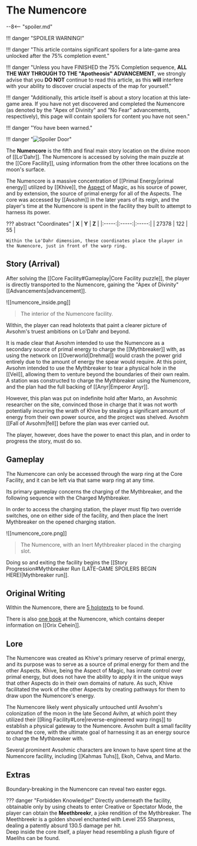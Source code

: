 # The Numencore

--8<-- "spoiler.md"

!!! danger "SPOILER WARNING!"

!!! danger "This article contains significant spoilers for a late-game area unlocked after the 75% completion event."

!!! danger "Unless you have FINISHED the 75% Completion sequence, **ALL THE WAY THROUGH TO THE "Apotheosis" ADVANCEMENT**, we strongly advise that you **DO NOT** continue to read this article, as this **will** interfere with your ability to discover crucial aspects of the map for yourself."

!!! danger "Additionally, this article itself is about a story location at this late-game area. If you have not yet discovered and completed the Numencore (as denoted by the "Apex of Divinity" and "No Fear" advancements, respectively), this page will contain spoilers for content you have not seen."

!!! danger "You have been warned."

!!! danger "![Spoiler Door](/assets/img/spoiler_door.png)"

The **Numencore** is the fifth and final main story location on the divine moon of [[Lo'Dahr]]. The Numencore is accessed by solving the main puzzle at the [[Core Facility]], using information from the other three locations on the moon's surface. 

The Numencore is a massive concentration of [[Primal Energy|primal energy]] utilized by [[Khive]], the [Aspect](/Lore/Higher_Beings/Aspects/) of Magic, as his source of power, and by extension, the source of primal energy for all of the Aspects. The core was accessed by [[Avsohm]] in the later years of its reign, and the player's time at the Numencore is spent in the facility they built to attempt to harness its power.

??? abstract "Coordinates"
    | **X** | **Y** | **Z** |
    |:-----:|:-----:|:-----:|
    | 27378  |  122   | 55  |

    Within the Lo'Dahr dimension, these coordinates place the player in the Numencore, just in front of the warp ring.

## Story (Arrival)
After solving the [[Core Facility#Gameplay|Core Facility puzzle]], the player is directly transported to the Numencore, gaining the "Apex of Divinity" [[Advancements|advancement]]. 

![[numencore_inside.png]]
> The interior of the Numencore facility.

Within, the player can read holotexts that paint a clearer picture of Avsohm's truest ambitions on Lo'Dahr and beyond. 

It is made clear that Avsohm intended to use the Numencore as a secondary source of primal energy to charge the [[Mythbreaker]] with, as using the network on [[Overworld|Drehmal]] would crash the power grid entirely due to the amount of energy the spear would require. At this point, Avsohm intended to use the Mythbreaker to tear a physical hole in the [[Veil]], allowing them to venture beyond the boundaries of their own realm. A station was constructed to charge the Mythbreaker using the Numencore, and the plan had the full backing of [[Anyr|Emperor Anyr]].

However, this plan was put on indefinite hold after Marto, an Avsohmic researcher on the site, convinced those in charge that it was not worth potentially incurring the wrath of Khive by stealing a significant amount of energy from their own power source, and the project was shelved. Avsohm [[Fall of Avsohm|fell]] before the plan was ever carried out.

The player, however, does have the power to enact this plan, and in order to progress the story, must do so.

## Gameplay
The Numencore can only be accessed through the warp ring at the Core Facility, and it can be left via that same warp ring at any time. 

Its primary gameplay concerns the charging of the Mythbreaker, and the following sequence with the Charged Mythbreaker.

In order to access the charging station, the player must flip two override switches, one on either side of the facility, and then place the Inert Mythbreaker on the opened charging station.

![[numencore_core.png]]
> The Numencore, with an Inert Mythbreaker placed in the charging slot.

Doing so and exiting the facility begins the [[Story Progression#Mythbreaker Run (LATE-GAME SPOILERS BEGIN HERE)|Mythbreaker run]]. 

## Original Writing
Within the Numencore, there are [5 holotexts](/Story_and_Features/Holotexts/Post-75_Areas/Core/) to be found.

There is also [one book](Researcher_Cehva's_Side_Project.md) at the Numencore, which contains deeper information on [[Orix Cehein]].

## Lore
The Numencore was created as Khive's primary reserve of primal energy, and its purpose was to serve as a source of primal energy for them and the other Aspects. Khive, being the Aspect of Magic, has innate control over primal energy, but does not have the ability to apply it in the unique ways that other Aspects do in their own domains of nature. As such, Khive facilitated the work of the other Aspects by creating pathways for them to draw upon the Numencore's energy.

The Numencore likely went physically untouched until Avsohm's colonization of the moon in the late Second Avihm, at which point they utilized their [[Ring Facility#Lore|reverse-engineered warp rings]] to establish a physical gateway to the Numencore. Avsohm built a small facility around the core, with the ultimate goal of harnessing it as an energy source to charge the Mythbreaker with.

Several prominent Avsohmic characters are known to have spent time at the Numencore facility, including [[Kahmas Tuhs]], Ekoh, Cehva, and Marto.

## Extras
Boundary-breaking in the Numencore can reveal two easter eggs.

??? danger "Forbidden Knowledge!"
    Directly underneath the facility, obtainable only by using cheats to enter Creative or Spectator Mode, the player can obtain the **Meethbreekr**, a joke rendition of the Mythbreaker. The Meethbreekr is a golden shovel enchanted with Level 255 Sharpness, dealing a patently absurd 130.5 damage per hit. <br>
    Deep inside the core itself, a player head resembling a plush figure of Maelihs can be found.
